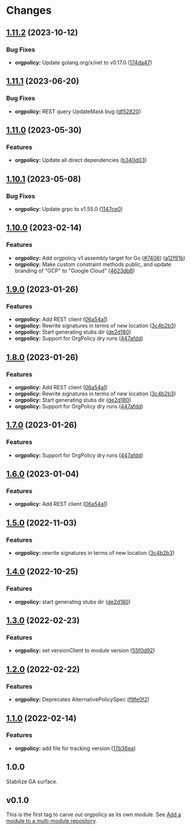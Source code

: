 # Changes

## [1.11.2](https://github.com/googleapis/google-cloud-go/compare/orgpolicy/v1.11.1...orgpolicy/v1.11.2) (2023-10-12)


### Bug Fixes

* **orgpolicy:** Update golang.org/x/net to v0.17.0 ([174da47](https://github.com/googleapis/google-cloud-go/commit/174da47254fefb12921bbfc65b7829a453af6f5d))

## [1.11.1](https://github.com/googleapis/google-cloud-go/compare/orgpolicy/v1.11.0...orgpolicy/v1.11.1) (2023-06-20)


### Bug Fixes

* **orgpolicy:** REST query UpdateMask bug ([df52820](https://github.com/googleapis/google-cloud-go/commit/df52820b0e7721954809a8aa8700b93c5662dc9b))

## [1.11.0](https://github.com/googleapis/google-cloud-go/compare/orgpolicy/v1.10.1...orgpolicy/v1.11.0) (2023-05-30)


### Features

* **orgpolicy:** Update all direct dependencies ([b340d03](https://github.com/googleapis/google-cloud-go/commit/b340d030f2b52a4ce48846ce63984b28583abde6))

## [1.10.1](https://github.com/googleapis/google-cloud-go/compare/orgpolicy/v1.10.0...orgpolicy/v1.10.1) (2023-05-08)


### Bug Fixes

* **orgpolicy:** Update grpc to v1.55.0 ([1147ce0](https://github.com/googleapis/google-cloud-go/commit/1147ce02a990276ca4f8ab7a1ab65c14da4450ef))

## [1.10.0](https://github.com/googleapis/google-cloud-go/compare/orgpolicy/v1.9.0...orgpolicy/v1.10.0) (2023-02-14)


### Features

* **orgpolicy:** Add orgpolicy v1 assembly target for Go ([#7406](https://github.com/googleapis/google-cloud-go/issues/7406)) ([a12f91b](https://github.com/googleapis/google-cloud-go/commit/a12f91b361b9d89f33998ebd9b5a50a485f89ad8))
* **orgpolicy:** Make custom constraint methods public, and update branding of "GCP" to "Google Cloud" ([4623db8](https://github.com/googleapis/google-cloud-go/commit/4623db86fb70305278f6740999ecaee674506052))

## [1.9.0](https://github.com/googleapis/google-cloud-go/compare/orgpolicy-v1.8.0...orgpolicy/v1.9.0) (2023-01-26)


### Features

* **orgpolicy:** Add REST client ([06a54a1](https://github.com/googleapis/google-cloud-go/commit/06a54a16a5866cce966547c51e203b9e09a25bc0))
* **orgpolicy:** Rewrite signatures in terms of new location ([3c4b2b3](https://github.com/googleapis/google-cloud-go/commit/3c4b2b34565795537aac1661e6af2442437e34ad))
* **orgpolicy:** Start generating stubs dir ([de2d180](https://github.com/googleapis/google-cloud-go/commit/de2d18066dc613b72f6f8db93ca60146dabcfdcc))
* **orgpolicy:** Support for OrgPolicy dry runs ([447afdd](https://github.com/googleapis/google-cloud-go/commit/447afddf34d59c599cabe5415b4f9265b228bb9a))

## [1.8.0](https://github.com/googleapis/google-cloud-go/compare/orgpolicy-v1.7.0...orgpolicy/v1.8.0) (2023-01-26)


### Features

* **orgpolicy:** Add REST client ([06a54a1](https://github.com/googleapis/google-cloud-go/commit/06a54a16a5866cce966547c51e203b9e09a25bc0))
* **orgpolicy:** Rewrite signatures in terms of new location ([3c4b2b3](https://github.com/googleapis/google-cloud-go/commit/3c4b2b34565795537aac1661e6af2442437e34ad))
* **orgpolicy:** Start generating stubs dir ([de2d180](https://github.com/googleapis/google-cloud-go/commit/de2d18066dc613b72f6f8db93ca60146dabcfdcc))
* **orgpolicy:** Support for OrgPolicy dry runs ([447afdd](https://github.com/googleapis/google-cloud-go/commit/447afddf34d59c599cabe5415b4f9265b228bb9a))

## [1.7.0](https://github.com/googleapis/google-cloud-go/compare/orgpolicy/v1.6.0...orgpolicy/v1.7.0) (2023-01-26)


### Features

* **orgpolicy:** Support for OrgPolicy dry runs ([447afdd](https://github.com/googleapis/google-cloud-go/commit/447afddf34d59c599cabe5415b4f9265b228bb9a))

## [1.6.0](https://github.com/googleapis/google-cloud-go/compare/orgpolicy/v1.5.0...orgpolicy/v1.6.0) (2023-01-04)


### Features

* **orgpolicy:** Add REST client ([06a54a1](https://github.com/googleapis/google-cloud-go/commit/06a54a16a5866cce966547c51e203b9e09a25bc0))

## [1.5.0](https://github.com/googleapis/google-cloud-go/compare/orgpolicy/v1.4.0...orgpolicy/v1.5.0) (2022-11-03)


### Features

* **orgpolicy:** rewrite signatures in terms of new location ([3c4b2b3](https://github.com/googleapis/google-cloud-go/commit/3c4b2b34565795537aac1661e6af2442437e34ad))

## [1.4.0](https://github.com/googleapis/google-cloud-go/compare/orgpolicy/v1.3.0...orgpolicy/v1.4.0) (2022-10-25)


### Features

* **orgpolicy:** start generating stubs dir ([de2d180](https://github.com/googleapis/google-cloud-go/commit/de2d18066dc613b72f6f8db93ca60146dabcfdcc))

## [1.3.0](https://github.com/googleapis/google-cloud-go/compare/orgpolicy/v1.2.0...orgpolicy/v1.3.0) (2022-02-23)


### Features

* **orgpolicy:** set versionClient to module version ([55f0d92](https://github.com/googleapis/google-cloud-go/commit/55f0d92bf112f14b024b4ab0076c9875a17423c9))

## [1.2.0](https://github.com/googleapis/google-cloud-go/compare/orgpolicy/v1.1.0...orgpolicy/v1.2.0) (2022-02-22)


### Features

* **orgpolicy:** Deprecates AlternativePolicySpec ([f9fe0f2](https://github.com/googleapis/google-cloud-go/commit/f9fe0f2bf152c3855d3c6a2c54f9b7adba54f626))

## [1.1.0](https://github.com/googleapis/google-cloud-go/compare/orgpolicy/v1.0.0...orgpolicy/v1.1.0) (2022-02-14)


### Features

* **orgpolicy:** add file for tracking version ([17b36ea](https://github.com/googleapis/google-cloud-go/commit/17b36ead42a96b1a01105122074e65164357519e))

## 1.0.0

Stabilize GA surface.

## v0.1.0

This is the first tag to carve out orgpolicy as its own module. See
[Add a module to a multi-module repository](https://github.com/golang/go/wiki/Modules#is-it-possible-to-add-a-module-to-a-multi-module-repository).

